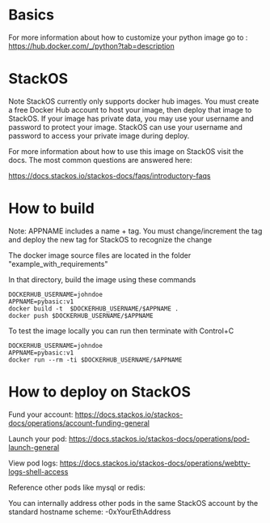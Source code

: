 # Basics

For more information about how to customize your python image
go to : https://hub.docker.com/_/python?tab=description

# StackOS

Note StackOS currently only supports docker hub images.  You must create
a free Docker Hub account to host your image, then deploy that image to 
StackOS.  If your image has private data, you may use your username and 
password to protect your image.  StackOS can use your username and password
to access your private image during deploy.

For more information about how to use this image on StackOS visit
the docs.  The most common questions are answered here:

https://docs.stackos.io/stackos-docs/faqs/introductory-faqs

# How to build

Note: APPNAME includes a name + tag.  You must change/increment the tag and 
deploy the new tag for StackOS to recognize the change

The docker image source files are located in the folder "example_with_requirements"

In that directory, build the image using these commands
```
DOCKERHUB_USERNAME=johndoe
APPNAME=pybasic:v1
docker build -t  $DOCKERHUB_USERNAME/$APPNAME .
docker push $DOCKERHUB_USERNAME/$APPNAME 
```

To test the image locally you can run then terminate with Control+C

```
DOCKERHUB_USERNAME=johndoe
APPNAME=pybasic:v1
docker run --rm -ti $DOCKERHUB_USERNAME/$APPNAME 
```


# How to deploy on StackOS

Fund your account: https://docs.stackos.io/stackos-docs/operations/account-funding-general

Launch your pod: https://docs.stackos.io/stackos-docs/operations/pod-launch-general

View pod logs: https://docs.stackos.io/stackos-docs/operations/webtty-logs-shell-access

Reference other pods like mysql or redis:

You can internally address other pods in the same  StackOS account by the standard hostname scheme:
<podname>-0xYourEthAddress

